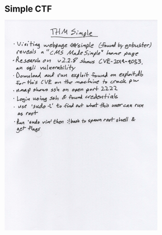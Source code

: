 # Simple CTF

![SimpleCTF.jpeg](https://github.com/sdvickers98/TryHackMe-Writeups/blob/main/images/SimpleCTF.jpeg)
